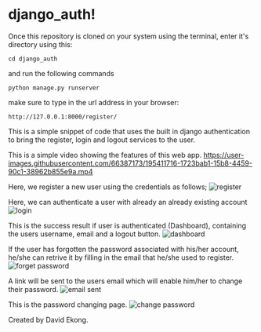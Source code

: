 # django_auth!
Once this repository is cloned on your system using the terminal, enter it's directory using this:
```
cd django_auth
```
and run the following commands
```
python manage.py runserver
```

make sure to type in the url address in your browser:
```
http://127.0.0.1:8000/register/
```

This is a simple snippet of code that uses the built in django authentication to bring the register, login and logout services to the user.

This is a simple video showing the features of this web app.
https://user-images.githubusercontent.com/66387173/195411716-1723bab1-15b8-4459-90c1-38962b855e9a.mp4


Here, we register a new user using the credentials as follows;
![register](https://user-images.githubusercontent.com/66387173/195412059-e6e3085b-43f5-449e-bf42-8f7bf32dca95.png)

Here, we can authenticate a user with already an already existing account
![login](https://user-images.githubusercontent.com/66387173/195412108-d5e956f4-e4bc-442e-9a7e-ab83225556d9.png)

This is the success result if user is authenticated (Dashboard), containing the users username, email and a logout button.
![dashboard](https://user-images.githubusercontent.com/66387173/195412082-125f5da0-8a0f-4998-9ce3-e9a00bda2f69.png)

If the user has forgotten the password associated with his/her account, he/she can retrive it by filling in the email that he/she used to register.
![forget password](https://user-images.githubusercontent.com/66387173/195412097-928050d0-d87d-459a-a895-3650a57cc5da.png)

A link will be sent to the users email which will enable him/her to change their password.
![email sent](https://user-images.githubusercontent.com/66387173/195412092-0a9f418e-f2f8-4bba-a757-82eb99ec9905.png)

This is the password changing page.
![change password](https://user-images.githubusercontent.com/66387173/195412075-6db0e95a-0438-4360-ae76-bebef3a8f22c.png)

Created by David Ekong.
